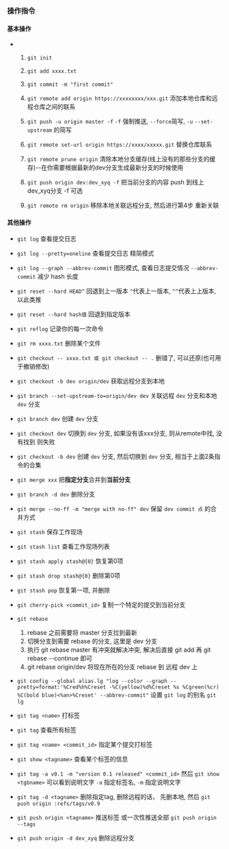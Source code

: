 ### 操作指令
#### 基本操作
* 1. `git init`
  2. `git add xxxx.txt`
  3. `git commit -m "first commit"`
  4. `git remote add origin https://xxxxxxxx/xxx.git` 添加本地仓库和远程仓库之间的联系
  5. `git push -u origin master -f` `-f` 强制推送, `--force`简写,  `-u` `--set-upstream` 的简写
  6. `git remote set-url origin https://xxxx/xxxxx.git` 替换仓库联系
  7. `git remote prune origin` 清除本地分支缓存(线上没有的那些分支的缓存)--在你需要根据最新的dev分支生成最新分支的时候使用
  8. `git push origin dev:dev_xyq -f` 把当前分支的内容 push 到线上dev_xyq分支 -f 可选

  9. `git remote rm origin` 移除本地关联远程分支, 然后进行第4步 重新关联
#### 其他操作
* `git log` 查看提交日志
* `git log --pretty=oneline` 查看提交日志 精简模式
* `git log --graph --abbrev-commit` 图形模式, 查看日志提交情况 `--abbrev-commit` 减少 hash 长度

* `git reset --hard HEAD^` 回退到上一版本 `^`代表上一版本, `^^`代表上上版本, 以此类推
* `git reset --hard hash值` 回退到指定版本
* `git reflog` 记录你的每一次命令

* `git rm xxxx.txt` 删除某个文件
* `git checkout -- xxxx.txt 或 git checkout -- .`  删错了, 可以还原(也可用于撤销修改)
* `git checkout -b dev origin/dev` 获取远程分支到本地
* `git branch --set-upstream-to=origin/dev dev` 关联远程 `dev` 分支和本地 `dev` 分支


* `git branch dev` 创建 `dev` 分支
* `git checkout dev` 切换到 `dev` 分支, 如果没有该xxx分支, 则从remote中找, 没有找到 则失败
* `git checkout -b dev`  创建 `dev` 分支, 然后切换到 `dev` 分支, 相当于上面2条指令的合集

* `git merge xxx` 把**指定分支**合并到**当前分支**
* `git branch -d dev` 删除分支

* `git merge --no-ff -m "merge with no-ff" dev` 保留 `dev commit 点` 的合并方式

* `git stash` 保存工作现场
* `git stash list` 查看工作现场列表
* `git stash apply stash@{0}` 恢复第0项
* `git stash drop stash@{0}` 删除第0项
* `git stash pop` 恢复第一项, 并删除

* `git cherry-pick <commit_id>` 复制一个特定的提交到当前分支

* `git rebase`
    1. rebase 之前需要将 master 分支拉到最新
    2. 切换分支到需要 rebase 的分支, 这里是 dev 分支
    3. 执行 git rebase master 有冲突就解决冲突, 解决后直接 git add  再 git rebase --continue 即可
    4. git rebase origin/dev   将现在所在的分支 rebase 到 远程 dev 上
    
* `git config --global alias.lg "log --color --graph --pretty=format:'%Cred%h%Creset -%C(yellow)%d%Creset %s %Cgreen(%cr) %C(bold blue)<%an>%Creset' --abbrev-commit"` 设置 `git log` 的别名 `git lg`

* `git tag <name>` 打标签
* `git tag` 查看所有标签
* `git tag <name> <commit_id>` 指定某个提交打标签
* `git show <tagname>` 查看某个标签的信息
* `git tag -a v0.1 -m "version 0.1 released" <commit_id>` 然后 `git show <tgbname>` 可以看到说明文字 `-a` 指定标签名, `-m` 指定说明文字 
* `git tag -d <tagname>` 删除指定tag, 删除远程的话， 先删本地, 然后 `git push origin :refs/tags/v0.9`
* `git push origin <tagname>`  推送标签 或一次性推送全部 `git push origin --tags`

* `git push origin -d dev_xyq` 删除远程分支
